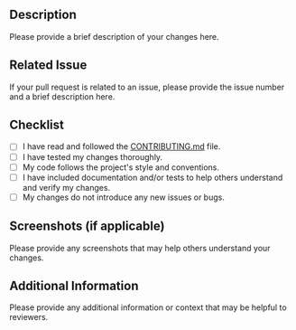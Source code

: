 ## Description

Please provide a brief description of your changes here.

## Related Issue

If your pull request is related to an issue, please provide the issue number and a brief description here.

## Checklist

- [ ] I have read and followed the [CONTRIBUTING.md](CONTRIBUTING.md) file.
- [ ] I have tested my changes thoroughly.
- [ ] My code follows the project's style and conventions.
- [ ] I have included documentation and/or tests to help others understand and verify my changes.
- [ ] My changes do not introduce any new issues or bugs.

## Screenshots (if applicable)

Please provide any screenshots that may help others understand your changes.

## Additional Information

Please provide any additional information or context that may be helpful to reviewers.
